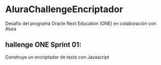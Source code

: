 # AluraChallengeEncriptador
Desafio del programa Oracle Next Education (ONE) en colaboración con Alura
## hallenge ONE Sprint 01:
Construye un encriptador de texto con Javascript
